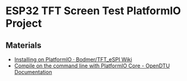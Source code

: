 <!--
 @since 2025.05.18, 00:11
 @changed 2025.05.18, 00:11
-->

# ESP32 TFT Screen Test PlatformIO Project

## Materials

- [Installing on PlatformIO · Bodmer/TFT_eSPI Wiki](https://github.com/Bodmer/TFT_eSPI/wiki/Installing-on-PlatformIO)
- [Compile on the command line with PlatformIO Core - OpenDTU Documentation](https://www.opendtu.solar/firmware/compile_cli/#other-popular-platformio-tasks)

